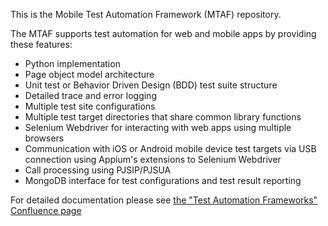 This is the Mobile Test Automation Framework (MTAF) repository.

The MTAF supports test automation for web and mobile apps by providing these features:
* Python implementation
* Page object model architecture
* Unit test or Behavior Driven Design (BDD) test suite structure
* Detailed trace and error logging
* Multiple test site configurations
* Multiple test target directories that share common library functions
* Selenium Webdriver for interacting with web apps using multiple browsers
* Communication with iOS or Android mobile device test targets via USB connection using Appium's extensions to Selenium Webdriver
* Call processing using PJSIP/PJSUA
* MongoDB interface for test configurations and test result reporting

For detailed documentation please see [the "Test Automation Frameworks" Confluence page](https://estech.atlassian.net/wiki/display/~mmccrorey/Test+Automation+Frameworks)